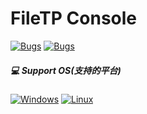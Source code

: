 # FileTP Console
[![Bugs](https://img.shields.io/github/issues/ChenPi11/FileTPConsole)](https://github.com/ChenPi11/FileTPConsole/issues) [![Bugs](https://img.shields.io/bitbucket/issues/ChenPi11/FileTPConsole?label=bugs&logo=python)](https://github.com/ChenPi11/FileTPConsole/issues/1) 
##### 💻 Support OS(支持的平台)
[![Windows](https://img.shields.io/badge/Windows-0078D6?style=for-the-badge&logo=windows&logoColor=white)](www.baidu.com) [![Linux](https://img.shields.io/badge/Linux-FCC624?style=for-the-badge&logo=linux&logoColor=black)](#)
